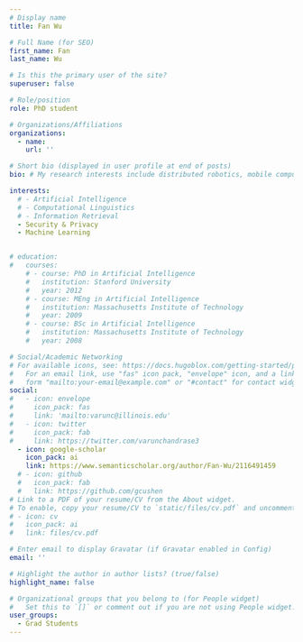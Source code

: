 ```yaml
---
# Display name
title: Fan Wu

# Full Name (for SEO)
first_name: Fan
last_name: Wu

# Is this the primary user of the site?
superuser: false

# Role/position
role: PhD student

# Organizations/Affiliations
organizations:
  - name: 
    url: ''

# Short bio (displayed in user profile at end of posts)
bio: # My research interests include distributed robotics, mobile computing and programmable matter.

interests:
  # - Artificial Intelligence
  # - Computational Linguistics
  # - Information Retrieval
  - Security & Privacy
  - Machine Learning


# education:
#   courses:
    # - course: PhD in Artificial Intelligence
    #   institution: Stanford University
    #   year: 2012
    # - course: MEng in Artificial Intelligence
    #   institution: Massachusetts Institute of Technology
    #   year: 2009
    # - course: BSc in Artificial Intelligence
    #   institution: Massachusetts Institute of Technology
    #   year: 2008

# Social/Academic Networking
# For available icons, see: https://docs.hugoblox.com/getting-started/page-builder/#icons
#   For an email link, use "fas" icon pack, "envelope" icon, and a link in the
#   form "mailto:your-email@example.com" or "#contact" for contact widget.
social:
#   - icon: envelope
#     icon_pack: fas
#     link: 'mailto:varunc@illinois.edu'
#   - icon: twitter
#     icon_pack: fab
#     link: https://twitter.com/varunchandrase3
  - icon: google-scholar
    icon_pack: ai
    link: https://www.semanticscholar.org/author/Fan-Wu/2116491459
  # - icon: github
  #   icon_pack: fab
  #   link: https://github.com/gcushen
# Link to a PDF of your resume/CV from the About widget.
# To enable, copy your resume/CV to `static/files/cv.pdf` and uncomment the lines below.
# - icon: cv
#   icon_pack: ai
#   link: files/cv.pdf

# Enter email to display Gravatar (if Gravatar enabled in Config)
email: ''

# Highlight the author in author lists? (true/false)
highlight_name: false

# Organizational groups that you belong to (for People widget)
#   Set this to `[]` or comment out if you are not using People widget.
user_groups:
  - Grad Students
---
```

